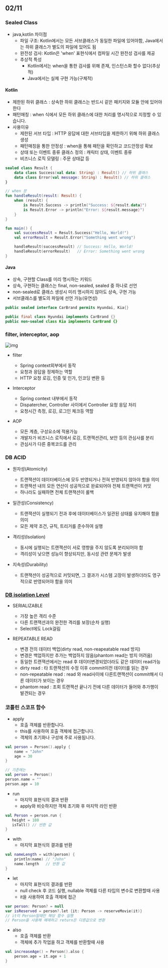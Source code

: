 ## 02/11

### Sealed Class
 - java,kotlin 차이점
   - 파일 구조: Kotlin에서는 모든 서브클래스가 동일한 파일에 있어야함, Java에서는 하위 클래스가 별도의 파일에 있어도 됨
   - 완전성 검사: Kotlin은 'when' 표현식에서 컴파일 시간 완전성 검사를 제공
   - 추상적 특성
      - Kotlin에서는 when을 통한 검사를 위해 존재, 인스턴스화 할수 없다(추상적)
      - Java에서는 실제 구현 가능(구체적)

#### Kotlin
 - 제한된 하위 클래스 : 상속한 하위 클래스는 반드시 같은 패키지와 모듈 안에 있어야 한다
 - 패턴매칭 : when 식에서 모든 하위 클래스에 대한 처리를 명시적으로 지정할 수 있습니다.
 - 사용이유
   - 제한된 서브 타입 : HTTP 응답에 대한 서브타입을 제한하기 위해 하위 클래스 생성
   - 패턴매칭을 통한 안정성 : when을 통해 패턴을 확인하고 코드안정성 확보
   - 상태 또는 이벤트 종류 클래스 정의 : 캐릭터 상태, 이벤트 종류
   - 비즈니스 로직 모델링 : 주문 상태값 등

```kotlin
sealed class Result {
    data class Success(val data: String) : Result() // 하위 클래스
    data class Error(val message: String) : Result() // 하위 클래스
}

// when 문
fun handleResult(result: Result) {
    when (result) {
        is Result.Success -> println("Success: ${result.data}")
        is Result.Error -> println("Error: ${result.message}")
    }
}

fun main() {
    val successResult = Result.Success("Hello, World!")
    val errorResult = Result.Error("Something went wrong")

    handleResult(successResult) // Success: Hello, World!
    handleResult(errorResult)   // Error: Something went wrong
}
```

#### Java
 - 상속, 구현할 Class를 미리 명시하는 키워드
 - 상속, 구현하는 클래스는 final, non-sealed, sealed 중 하나로 선언
 - non-sealed로 클래스 생성시 미리 명시하지 않아도 상속, 구현 가능
 - 서브클래스를 별도의 파일에 선언 가능(유연성)
```java
public sealed interface CarBrand permits Hyundai, Kia{}

public final class Hyundai implements CarBrand {}
public non-sealed class Kia implements CarBrand {}
```

### filter, interceptor, aop
![img](https://img1.daumcdn.net/thumb/R1280x0/?scode=mtistory2&fname=https%3A%2F%2Ft1.daumcdn.net%2Fcfile%2Ftistory%2F9983FB455BB4E5D30C)

- filter
   - Spring context외부에서 동작
   - 요청과 응답을 정제하는 역할
   - HTTP 요청 로깅, 인증 및 인가, 인코딩 변환 등

- Interceptor
   - Spring context 내부에서 동작
   - Dispatercher, Controller 사이에서 Controller 요청 응답 처리
   - 요청시간 측정, 로깅, 로그인 체크등 역할

- AOP
   - 모든 계층, 구성요소에 적용가능
   - 개발자가 비즈니스 로직에서 로깅, 트랜잭션관리, 보안 등의 관심사를 분리
   - 관심사가 다른 중복코드를 관리

### DB ACID
 - 원자성(Atomicity)
   - 트랜잭션이 데이터베이스에 모두 반영되거나 전혀 반영되지 않아야 함을 의미
   - 트랜잭션 내의 모든 연산이 성공적으로 완료되어야 전체 트랜잭션이 커밋
   - 하나라도 실패하면 전체 트랜잭션이 롤백
 
 - 일관성(Consistency)
   - 트랜잭션이 실행되기 전과 후에 데이터베이스가 일관된 상태를 유지해야 함을 의미
   - 모든 제약 조건, 규칙, 트리거를 준수하여 실행

 - 격리성(Isolation)
   - 동시에 실행되는 트랜잭션이 서로 영향을 주지 않도록 분리되어야 함
   - 격리성이 낮으면 성능이 향상되지만, 동시성 관련 문제가 발생

 - 지속성(Durability)
   - 트랜잭션이 성공적으로 커밋되면, 그 결과가 시스템 고장이 발생하더라도 영구적으로 반영되어야 함을 의미

### [DB isolation Level](https://mangkyu.tistory.com/299)
- SERIALIZABLE
   - 가장 높은 격리 수준
   - 다른 트랜잭션과의 완전한 격리를 보장(순차 실행)
   - Select에도 Lock걸림

- REPEATABLE READ
   - 변경 전의 데이터 백업(dirty read, non-reapeatable read 방지)
   - 변경은 백업하지만 추가는 백업하지 않음(phantom read는 방지 어려움)
   - 동일한 트랜잭션에서는 read 후 데이터변경되었더라도 같은 데이터 read가능
   - dirty read : 타 트랜잭션의 수정 이후 commit이전 데이터를 읽는 경우
   - non-repeatable read : read 와 read사이에 다른트랜잭션이 commit해서 다른 데이터가 보이는 경우
   - phantom read : 조회 트랜잭션 끝나기 전에 다른 데이터가 들어와 추가행이 발견되는 경우

### 코틀린 스코프 함수
- apply
   - 호출 객체를 반환합니다.
   - this를 사용하여 호출 객체에 접근합니다.
   - 객체의 초기화나 구성에 주로 사용됩니다.
```kotlin
val person = Person().apply {
    name = "John"
    age = 30
}

// 기존에는
val person = Person()
person.name = ""
person.age = 10
```

- run
   - 마지막 표현식의 결과 반환
   - apply와 비슷하지만 객체 초기화 후 마지막 라인 반환
```kotlin
val Person = person.run {
   height = 180
   isTall() // 반환 값
}
```

- with
   - 마지막 표현식의 결과를 반환
```kotlin
val nameLength = with(person) {
    println(name) // "John"
    name.length   // 반환 값
}
```

- let
   - 마지막 표현식의 결과를 반환
   - null check 후 코드 실행, nullable 객체를 다른 타입의 변수로 변환할때 사용
   - it을 사용하여 호출 객체에 접근
```kotlin
var person: Person? = null
var isReserved = person?.let {it: Person -> reserveMovie(it)}
// it이 Person일때만 해당 함수 실행
// Person을 사용해 예매하고 return은 다른값으로 변환
```

- also
    - 호출 객체를 반환
    - 객체에 추가 작업을 하고 객체를 반환할때 사용
```kotlin
val increaseAge() = Person().also {
    person.age = it.age + 1
}
```


